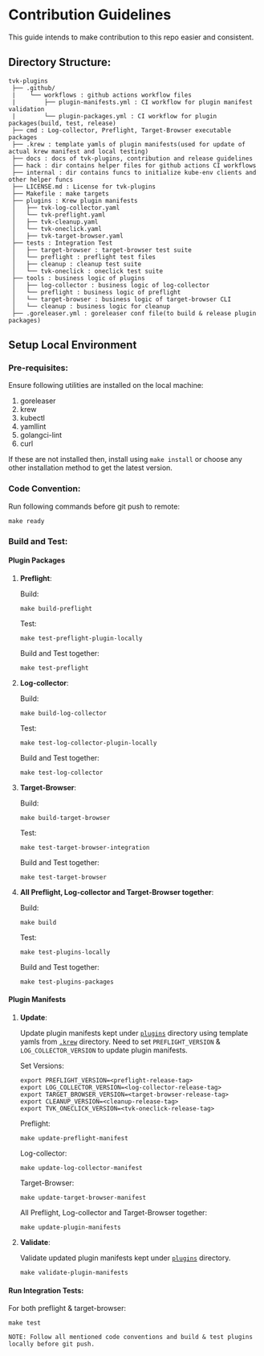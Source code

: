 # Contribution Guidelines

This guide intends to make contribution to this repo easier and consistent.

## Directory Structure:

```text
tvk-plugins
 ├── .github/
 |    └── workflows : github actions workflow files
 |        ├── plugin-manifests.yml : CI workflow for plugin manifest validation
 |        └── plugin-packages.yml : CI workflow for plugin packages(build, test, release)
 ├── cmd : Log-collector, Preflight, Target-Browser executable packages
 ├── .krew : template yamls of plugin manifests(used for update of actual krew manifest and local testing)
 ├── docs : docs of tvk-plugins, contribution and release guidelines
 ├── hack : dir contains helper files for github actions CI workflows
 ├── internal : dir contains funcs to initialize kube-env clients and other helper funcs
 ├── LICENSE.md : License for tvk-plugins
 ├── Makefile : make targets
 ├── plugins : Krew plugin manifests
 │   ├── tvk-log-collector.yaml 
 │   └── tvk-preflight.yaml
 │   ├── tvk-cleanup.yaml 
 │   └── tvk-oneclick.yaml
 │   ├── tvk-target-browser.yaml 
 ├── tests : Integration Test
 │   ├── target-browser : target-browser test suite
 │   └── preflight : preflight test files
 │   ├── cleanup : cleanup test suite
 │   └── tvk-oneclick : oneclick test suite
 ├── tools : business logic of plugins
 │   ├── log-collector : business logic of log-collector
 │   └── preflight : business logic of preflight
 │   └── target-browser : business logic of target-browser CLI
 │   └── cleanup : business logic for cleanup
 ├── .goreleaser.yml : goreleaser conf file(to build & release plugin packages)   
```

## Setup Local Environment

### Pre-requisites:

Ensure following utilities are installed on the local machine:
1. goreleaser 
2. krew
3. kubectl
4. yamllint
5. golangci-lint
6. curl

If these are not installed then, install using `make install` or choose any other installation method to get the latest version. 

### Code Convention:

Run following commands before git push to remote:

```
make ready
```

### Build and Test:

#### Plugin Packages

1. **Preflight**:

    Build: 
    ```
    make build-preflight
    ```
    
    Test:
    ```
    make test-preflight-plugin-locally
    ```
    
    Build and Test together:
    ```
    make test-preflight
    ```

2. **Log-collector**:
     
     Build: 
     ```
     make build-log-collector
     ```

     Test:
     ```
     make test-log-collector-plugin-locally
     ```   
    
     Build and Test together:
     ```
     make test-log-collector
     ```
2. **Target-Browser**:
     
     Build: 
     ```
     make build-target-browser
     ```

     Test:
     ```
     make test-target-browser-integration
     ```   
    
     Build and Test together:
     ```
     make test-target-browser
     ```


3. **All Preflight, Log-collector and Target-Browser together**:

    Build:
    ```
    make build
    ```

    Test: 
    ```
    make test-plugins-locally
    ``` 

    Build and Test together:
    ```
    make test-plugins-packages
    ```
    

#### Plugin Manifests


1. **Update**:
    
    Update plugin manifests kept under [`plugins`](plugins) directory using template yamls from [`.krew`](.krew) directory.
    Need to set `PREFLIGHT_VERSION` & `LOG_COLLECTOR_VERSION` to update plugin manifests.
    
    Set Versions:
    ```
    export PREFLIGHT_VERSION=<preflight-release-tag>
    export LOG_COLLECTOR_VERSION=<log-collector-release-tag>
    export TARGET_BROWSER_VERSION=<target-browser-release-tag>
    export CLEANUP_VERSION=<cleanup-release-tag>
    export TVK_ONECLICK_VERSION=<tvk-oneclick-release-tag>
    ```
   
    Preflight:
    ```
    make update-preflight-manifest
    ```
    
    Log-collector:
    ```
    make update-log-collector-manifest
    ```
   
    Target-Browser:
    ```
    make update-target-browser-manifest
    ```
   
    All Preflight, Log-collector and Target-Browser together:
    ```
    make update-plugin-manifests
    ```

2. **Validate**:

    Validate updated plugin manifests kept under [`plugins`](plugins) directory.
    
    ```
    make validate-plugin-manifests
    ```

#### Run Integration Tests:
   
   For both preflight & target-browser:
   ```
   make test
   ```

```
NOTE: Follow all mentioned code conventions and build & test plugins locally before git push.
```